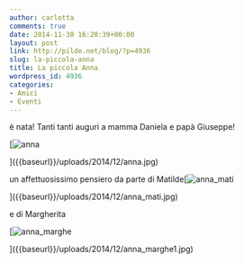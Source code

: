 ```yaml
---
author: carlotta
comments: true
date: 2014-11-30 16:20:39+00:00
layout: post
link: http://pilde.net/blog/?p=4936
slug: la-piccola-anna
title: La piccola Anna
wordpress_id: 4936
categories:
- Amici
- Eventi
---
```


è nata! Tanti tanti auguri a mamma Daniela e papà Giuseppe!

[![anna]({{baseurl}}/uploads/2014/12/anna.jpg)


]({{baseurl}}/uploads/2014/12/anna.jpg)


 un affettuosissimo pensiero da parte di Matilde[![anna_mati]({{baseurl}}/uploads/2014/12/anna_mati.jpg)


]({{baseurl}}/uploads/2014/12/anna_mati.jpg)


e di Margherita

[![anna_marghe]({{baseurl}}/uploads/2014/12/anna_marghe1.jpg)


]({{baseurl}}/uploads/2014/12/anna_marghe1.jpg)



